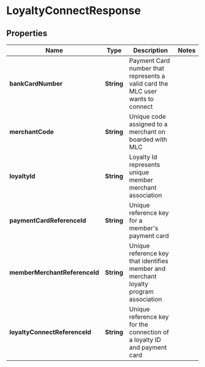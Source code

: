 

# LoyaltyConnectResponse

## Properties

Name | Type | Description | Notes
------------ | ------------- | ------------- | -------------
**bankCardNumber** | **String** | Payment Card number that represents a valid card the MLC user wants to connect | 
**merchantCode** | **String** | Unique code assigned to a merchant on boarded with MLC | 
**loyaltyId** | **String** | Loyalty Id represents unique member merchant association | 
**paymentCardReferenceId** | **String** | Unique reference key for a member&#39;s payment card | 
**memberMerchantReferenceId** | **String** | Unique reference key that identifies member and merchant loyalty program association | 
**loyaltyConnectReferenceId** | **String** | Unique reference key for the connection of a loyalty ID and payment card | 



